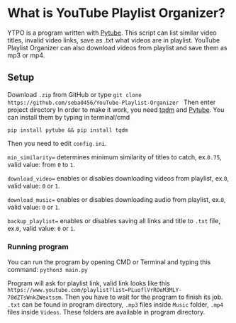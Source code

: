 # What is YouTube Playlist Organizer?
YTPO is a program written with [Pytube](https://github.com/pytube/pytube). This script can list similar video titles, invalid video links, save as .txt what videos are in playlist. YouTube Playlist Organizer can also download videos from playlist and save them as mp3 or mp4.
## Setup
Download `.zip` from GitHub or type 
`git clone https://github.com/seba0456/YouTube-Playlist-Organizer `
Then enter project directory 
In order to make it work, you need [tqdm](https://github.com/tqdm/tqdm) and [Pytube](https://github.com/pytube/pytube).
You can install them by typing in terminal/cmd
```
pip install pytube && pip install tqdm
```
Then you need to edit `config.ini`.

`min_similarity=` determines minimum similarity of titles to catch, ex.`0.75`, valid value: from `0` to `1`.

`download_video=` enables or disables downloading videos from playlist, ex.`0`, valid value: `0` or `1`.

`download_music=` enables or disables downloading audio from playlist, ex.`0`, valid value: `0` or `1`.

`backup_playlist=` enables or disables saving all links and title to `.txt` file, ex.`0`, valid value: `0` or `1`.
### Running program
You can run the program by opening CMD or Terminal and typing this command:
`python3 main.py`

Program will ask for playlist link, valid link looks like this `https://www.youtube.com/playlist?list=PLuoflVrROeM3MLY-78dZTsWnkZWextssm`. Then you have to wait for the program to finish its job. 
`.txt` can be found in program directory, `.mp3` files inside `Music` folder, `.mp4` files inside `Videos`. These folders are available in program directory.
